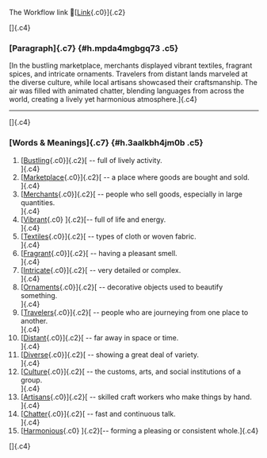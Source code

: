 The Workflow link
👏[[Link](https://www.google.com/url?q=http://www.google.com&sa=D&source=editors&ust=1761028925833030&usg=AOvVaw0X6Ov6xLXt2yB-h9Ukrtpc){.c0}]{.c2}

[]{.c4}

### [Paragraph]{.c7} {#h.mpda4mgbgq73 .c5}

[In the bustling marketplace, merchants displayed vibrant textiles,
fragrant spices, and intricate ornaments. Travelers from distant lands
marveled at the diverse culture, while local artisans showcased their
craftsmanship. The air was filled with animated chatter, blending
languages from across the world, creating a lively yet harmonious
atmosphere.]{.c4}

------------------------------------------------------------------------

[]{.c4}

### [Words & Meanings]{.c7} {#h.3aalkbh4jm0b .c5}

1.  [[Bustling](https://www.google.com/url?q=http://www.google.com&sa=D&source=editors&ust=1761028925835223&usg=AOvVaw2Vc09GgS6wLBBMcbeC1NAN){.c0}]{.c2}[ --
    full of lively activity.\
    ]{.c4}
2.  [[Marketplace](https://www.google.com/url?q=http://www.google.com&sa=D&source=editors&ust=1761028925835687&usg=AOvVaw1bLLmV8eqPicWoqpt__2ji){.c0}]{.c2}[ --
    a place where goods are bought and sold.\
    ]{.c4}
3.  [[Merchants](https://www.google.com/url?q=http://www.google.com&sa=D&source=editors&ust=1761028925836129&usg=AOvVaw05GiFNrtScrrqWPkE5pAOA){.c0}]{.c2}[ --
    people who sell goods, especially in large quantities.\
    ]{.c4}
4.  [[Vibrant](https://www.google.com/url?q=http://www.google.com&sa=D&source=editors&ust=1761028925836605&usg=AOvVaw0okZjmJZEo7O6hCydDTqmk){.c0}
    ]{.c2}[-- full of life and energy.\
    ]{.c4}
5.  [[Textiles](https://www.google.com/url?q=http://www.google.com&sa=D&source=editors&ust=1761028925837001&usg=AOvVaw3bAT3qicMrACCswNF9ugUw){.c0}]{.c2}[ --
    types of cloth or woven fabric.\
    ]{.c4}
6.  [[Fragrant](https://www.google.com/url?q=http://www.google.com&sa=D&source=editors&ust=1761028925837394&usg=AOvVaw3NQcZ0ecNLs2gqCVEn7zEZ){.c0}]{.c2}[ --
    having a pleasant smell.\
    ]{.c4}
7.  [[Intricate](https://www.google.com/url?q=http://www.google.com&sa=D&source=editors&ust=1761028925837780&usg=AOvVaw2wTS7oOe-DYK8vSvxvXFoi){.c0}]{.c2}[ --
    very detailed or complex.\
    ]{.c4}
8.  [[Ornaments](https://www.google.com/url?q=http://www.google.com&sa=D&source=editors&ust=1761028925838167&usg=AOvVaw1vtxPei7_DOeKSzffK-zeQ){.c0}]{.c2}[ --
    decorative objects used to beautify something.\
    ]{.c4}
9.  [[Travelers](https://www.google.com/url?q=http://www.google.com&sa=D&source=editors&ust=1761028925838597&usg=AOvVaw23oV5I1BlUcn5GBj8_I9GV){.c0}]{.c2}[ --
    people who are journeying from one place to another.\
    ]{.c4}
10. [[Distant](https://www.google.com/url?q=http://www.google.com&sa=D&source=editors&ust=1761028925839067&usg=AOvVaw0iahwclkVH2ApnquR-uuVz){.c0}]{.c2}[ --
    far away in space or time.\
    ]{.c4}
11. [[Diverse](https://www.google.com/url?q=http://www.google.com&sa=D&source=editors&ust=1761028925839421&usg=AOvVaw13opdDnAetzTBKunE9bEhT){.c0}]{.c2}[ --
    showing a great deal of variety.\
    ]{.c4}
12. [[Culture](https://www.google.com/url?q=http://www.google.com&sa=D&source=editors&ust=1761028925839808&usg=AOvVaw2zGyxxZ2sBJ1pKoOntN4tO){.c0}]{.c2}[ --
    the customs, arts, and social institutions of a group.\
    ]{.c4}
13. [[Artisans](https://www.google.com/url?q=http://www.google.com&sa=D&source=editors&ust=1761028925840247&usg=AOvVaw00-f9BkMIWvjh0zs0_xVvq){.c0}]{.c2}[ --
    skilled craft workers who make things by hand.\
    ]{.c4}
14. [[Chatter](https://www.google.com/url?q=http://www.google.com&sa=D&source=editors&ust=1761028925840686&usg=AOvVaw2B4toOCynV_AkLTh0iRtW1){.c0}]{.c2}[ --
    fast and continuous talk.\
    ]{.c4}
15. [[Harmonious](https://www.google.com/url?q=http://www.google.com&sa=D&source=editors&ust=1761028925841052&usg=AOvVaw2-NpOwf7efCqzSBmJArNta){.c0}
    ]{.c2}[-- forming a pleasing or consistent whole.]{.c4}

[]{.c4}
